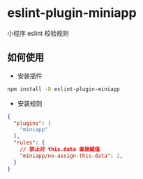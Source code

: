 # eslint-plugin-miniapp

小程序 eslint 校验规则

## 如何使用

* 安装插件
```bash
npm install -D eslint-plugin-miniapp
```

* 安装规则
```json
{
  "plugins": [
    "miniapp"
  ],
  "rules": {
    // 禁止对 this.data 直接赋值
    "miniapp/no-assign-this-data": 2,
  }
}
```

